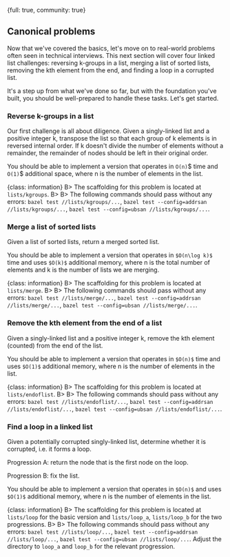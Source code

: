 {full: true, community: true}
## Canonical problems

Now that we've covered the basics, let's move on to real-world problems often seen in technical interviews. This next section will cover four linked list challenges: reversing k-groups in a list, merging a list of sorted lists, removing the kth element from the end, and finding a loop in a corrupted list.

It's a step up from what we've done so far, but with the foundation you've built, you should be well-prepared to handle these tasks. Let's get started.

### Reverse k-groups in a list

Our first challenge is all about diligence. Given a singly-linked list and a positive integer k, transpose the list so that each group of k elements is in reversed internal order. If k doesn't divide the number of elements without a remainder, the remainder of nodes should be left in their original order.

You should be able to implement a version that operates in `O(n)`$ time and `O(1)`$ additional space, where n is the number of elements in the list.

{class: information}
B> The scaffolding for this problem is located at `lists/kgroups`.
B>
B> The following commands should pass without any errors: `bazel test //lists/kgroups/...`, `bazel test --config=addrsan //lists/kgroups/...`, `bazel test --config=ubsan //lists/kgroups/...`.

### Merge a list of sorted lists

Given a list of sorted lists, return a merged sorted list.

You should be able to implement a version that operates in `$O(n\log k)$` time and uses `$O(k)$` additional memory, where n is the total number of elements and k is the number of lists we are merging.

{class: information}
B> The scaffolding for this problem is located at `lists/merge`.
B>
B> The following commands should pass without any errors: `bazel test //lists/merge/...`, `bazel test --config=addrsan //lists/merge/...`, `bazel test --config=ubsan //lists/merge/...`.

### Remove the kth element from the end of a list

Given a singly-linked list and a positive integer k, remove the kth element (counted) from the end of the list.

You should be able to implement a version that operates in `$O(n)$` time and uses `$O(1)$` additional memory, where n is the number of elements in the list.

{class: information}
B> The scaffolding for this problem is located at `lists/endoflist`.
B>
B> The following commands should pass without any errors: `bazel test //lists/endoflist/...`, `bazel test --config=addrsan //lists/endoflist/...`, `bazel test --config=ubsan //lists/endoflist/...`.

### Find a loop in a linked list

Given a potentially corrupted singly-linked list, determine whether it is corrupted, i.e. it forms a loop.

Progression A: return the node that is the first node on the loop.

Progression B: fix the list.

You should be able to implement a version that operates in `$O(n)$` and uses `$O(1)$` additional memory, where n is the number of elements in the list.

{class: information}
B> The scaffolding for this problem is located at `lists/loop` for the basic version and `lists/loop_a`, `lists/loop_b` for the two progressions.
B>
B> The following commands should pass without any errors: `bazel test //lists/loop/...`, `bazel test --config=addrsan //lists/loop/...`, `bazel test --config=ubsan //lists/loop/...`. Adjust the directory to `loop_a` and `loop_b` for the relevant progression.